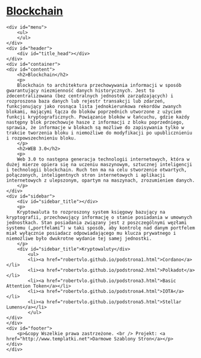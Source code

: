   
    
<head>
<meta http-equiv="Content-Type" content="text/html; charset=utf-8" />
<title>Szablon</title>

 <link rel="stylesheet" type="text/css" href="robertvlo.github.io/style.css" />
 
</head>

    
    
    
    
    
<body>

  <div id="wrapper">
    <div id="logo">
    <a href="#">
        <h1>Blockchain</h1>
    </a>
    </div>
      
    <div id="menu">
        <ul>
        </ul>
    </div>
    <div id="header">
        <div id="title_head"></div>
    </div>
    <div id="container">
    <div id="content">
        <h2>Blockchain</h2>
        <p>
        Blockchain to architektura przechowywania informacji w sposób gwarantujący niezmienność danych historycznych. Jest to zdecentralizowana (bez centralnych jednostek zarządzających) i rozproszona baza danych lub rejestr transakcji lub zdarzeń, funkcjonujący jako rosnąca lista jednokierunkowa rekordów zwanych blokami, mającymi łącza do bloków poprzednich utworzone z użyciem funkcji kryptograficznych. Powiązanie bloków w łańcuchu, gdzie każdy następny blok przechowuje hasze z informacji z bloku poprzedniego, sprawia, że informacje w blokach są możliwe do zapisywania tylko w trakcie tworzenia bloku i niemożliwe do modyfikacji po upublicznieniu i rozpowszechnieniu bloku.
        </p>
        <h2>WEB 3.0</h2>
        <p>
        Web 3.0 to następna generacja technologii internetowych, która w dużej mierze opiera się na uczeniu maszynowym, sztucznej inteligencji i technologii blockchain. Ruch ten ma na celu stworzenie otwartych, połączonych, inteligentnych stron internetowych i aplikacji internetowych z ulepszonym, opartym na maszynach, zrozumieniem danych.
        </p>
    </div>
    <div id="sidebar">
        <div id="sidebar_title"></div>
        <p>
        Kryptowaluta to rozproszony system księgowy bazujący na kryptografii, przechowujący informację o stanie posiadania w umownych jednostkach. Stan posiadania związany jest z poszczególnymi węzłami systemu („portfelami”) w taki sposób, aby kontrolę nad danym portfelem miał wyłącznie posiadacz odpowiadającego mu klucza prywatnego i niemożliwe było dwukrotne wydanie tej samej jednostki.
        </p>
        <div id="sidebar_title">Kryptowaluty</div>
            <ul>
            <li><a href="robertvlo.github.io/podstrona1.html">Cordano</a></li>
            <li><a href="robertvlo.github.io/podstrona2.html">Polkadot</a></li>
            <li><a href="robertvlo.github.io/podstrona3.html">Basic Attention Token</a></li>
            <li><a href="robertvlo.github.io/podstrona4.html">IOTA</a></li>
            <li><a href="robertvlo.github.io/podstrona5.html">Stellar Lumens</a></li>
            </ul>
    </div>
    </div>
    <div id="footer">
        <p>&copy Wszelkie prawa zastrzeżone. <br /> Projekt: <a href="http://www.templatki.net">Darmowe Szablony Stron</a></p>
    </div>
    </div>
</body>
</html>
